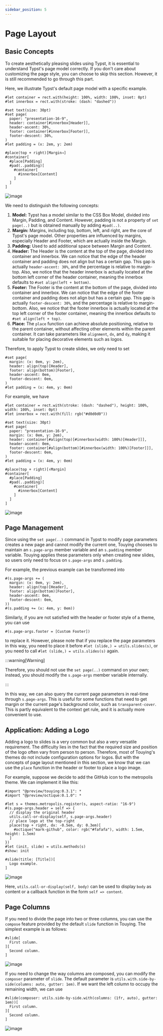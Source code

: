 ```yaml
---
sidebar_position: 5
---
```


# Page Layout

## Basic Concepts

To create aesthetically pleasing slides using Typst, it is essential to understand Typst's page model correctly. If you don't care about customizing the page style, you can choose to skip this section. However, it is still recommended to go through this part.

Here, we illustrate Typst's default page model with a specific example.

```typst
#let container = rect.with(height: 100%, width: 100%, inset: 0pt)
#let innerbox = rect.with(stroke: (dash: "dashed"))

#set text(size: 30pt)
#set page(
  paper: "presentation-16-9",
  header: container[#innerbox[Header]],
  header-ascent: 30%,
  footer: container[#innerbox[Footer]],
  footer-descent: 30%,
)
#let padding = (x: 2em, y: 2em)

#place(top + right)[Margin→]
#container[
  #place[Padding]
  #pad(..padding)[
    #container[
      #innerbox[Content]
    ]
  ]
]
```

![image](https://github.com/touying-typ/touying/assets/34951714/6cbb1092-c733-41b6-a15d-822ce970ef13)

We need to distinguish the following concepts:

1. **Model:** Typst has a model similar to the CSS Box Model, divided into Margin, Padding, and Content. However, padding is not a property of `set page(..)` but is obtained manually by adding `#pad(..)`.
2. **Margin:** Margins, including top, bottom, left, and right, are the core of Typst's page model. Other properties are influenced by margins, especially Header and Footer, which are actually inside the Margin.
3. **Padding:** Used to add additional space between Margin and Content.
4. **Header:** The Header is the content at the top of the page, divided into container and innerbox. We can notice that the edge of the header container and padding does not align but has a certain gap. This gap is actually `header-ascent: 30%`, and the percentage is relative to margin-top. Also, we notice that the header innerbox is actually located at the bottom left corner of the header container, meaning the innerbox defaults to `#set align(left + bottom)`.
5. **Footer:** The Footer is the content at the bottom of the page, divided into container and innerbox. We can notice that the edge of the footer container and padding does not align but has a certain gap. This gap is actually `footer-descent: 30%`, and the percentage is relative to margin-bottom. Also, we notice that the footer innerbox is actually located at the top left corner of the footer container, meaning the innerbox defaults to `#set align(left + top)`.
6. **Place:** The `place` function can achieve absolute positioning, relative to the parent container, without affecting other elements within the parent container. It can take parameters like `alignment`, `dx`, and `dy`, making it suitable for placing decorative elements such as logos.

Therefore, to apply Typst to create slides, we only need to set

```typst
#set page(
  margin: (x: 0em, y: 2em),
  header: align(top)[Header],
  footer: align(bottom)[Footer],
  header-ascent: 0em,
  footer-descent: 0em,
)
#let padding = (x: 4em, y: 0em)
```

For example, we have

```typst
#let container = rect.with(stroke: (dash: "dashed"), height: 100%, width: 100%, inset: 0pt)
#let innerbox = rect.with(fill: rgb("#d0d0d0"))

#set text(size: 30pt)
#set page(
  paper: "presentation-16-9",
  margin: (x: 0em, y: 2em),
  header: container[#align(top)[#innerbox(width: 100%)[Header]]],
  header-ascent: 0em,
  footer: container[#align(bottom)[#innerbox(width: 100%)[Footer]]],
  footer-descent: 0em,
)
#let padding = (x: 4em, y: 0em)

#place(top + right)[↑Margin]
#container[
  #place[Padding]
  #pad(..padding)[
    #container[
      #innerbox[Content]
    ]
  ]
]
```

![image](https://github.com/touying-typ/touying/assets/34951714/6127d231-86f3-4262-b7c6-b199d47ae12b)

## Page Management

Since using the `set page(..)` command in Typst to modify page parameters creates a new page and cannot modify the current one, Touying chooses to maintain an `s.page-args` member variable and an `s.padding` member variable. Touying applies these parameters only when creating new slides, so users only need to focus on `s.page-args` and `s.padding`.

For example, the previous example can be transformed into

```typst
#(s.page-args += (
  margin: (x: 0em, y: 2em),
  header: align(top)[Header],
  footer: align(bottom)[Footer],
  header-ascent: 0em,
  footer-descent: 0em,
))
#(s.padding += (x: 4em, y: 0em))
```

Similarly, if you are not satisfied with the header or footer style of a theme, you can use

```typst
#(s.page-args.footer = [Custom Footer])
```

to replace it. However, please note that if you replace the page parameters in this way, you need to place it before `#let (slide,) = utils.slides(s)`, or you need to call `#let (slide,) = utils.slides(s)` again.

:::warning[Warning]

Therefore, you should not use the `set page(..)` command on your own; instead, you should modify the `s.page-args` member variable internally.

:::

In this way, we can also query the current page parameters in real-time through `s.page-args`. This is useful for some functions that need to get margin or the current page's background color, such as `transparent-cover`. This is partly equivalent to the context get rule, and it is actually more convenient to use.

## Application: Adding a Logo

Adding a logo to slides is a very common but also a very versatile requirement. The difficulty lies in the fact that the required size and position of the logo often vary from person to person. Therefore, most of Touying's themes do not include configuration options for logos. But with the concepts of page layout mentioned in this section, we know that we can use the `place` function in the header or footer to place a logo image.

For example, suppose we decide to add the GitHub icon to the metropolis theme. We can implement it like this:

```typst
#import "@preview/touying:0.3.1": *
#import "@preview/octique:0.1.0": *

#let s = themes.metropolis.register(s, aspect-ratio: "16-9")
#(s.page-args.header = self => {
  // display the original header
  utils.call-or-display(self, s.page-args.header)
  // place logo at the top-right
  place(top + right, dx: -0.5em, dy: 0.3em)[
    #octique("mark-github", color: rgb("#fafafa"), width: 1.5em, height: 1.5em)
  ]
})
#let (init, slide) = utils.methods(s)
#show: init

#slide(title: [Title])[
  Logo example.
]
```

![image](https://github.com/touying-typ/touying/assets/34951714/055d77e7-5087-4248-b969-d8ef9d50c54b)

Here, `utils.call-or-display(self, body)` can be used to display `body` as content or a callback function in the form `self => content`.

## Page Columns

If you need to divide the page into two or three columns, you can use the `compose` feature provided by the default `slide` function in Touying. The simplest example is as follows:

```typst
#slide[
  First column.
][
  Second column.
]
```

![image](https://github.com/touying-typ/touying/assets/34951714/a39f88a2-f1ba-4420-8f78-6a0fc644704e)

If you need to change the way columns are composed, you can modify the `composer` parameter of `slide`. The default parameter is `utils.with.side-by-side(columns: auto, gutter: 1em)`. If we want the left column to occupy the remaining width, we can use

```typst
#slide(composer: utils.side-by-side.with(columns: (1fr, auto), gutter: 1em))[
  First column.
][
  Second column.
]
```

![image](https://github.com/touying-typ/touying/assets/34951714/aa84192a-4082-495d-9773-b06df32ab8dc)

